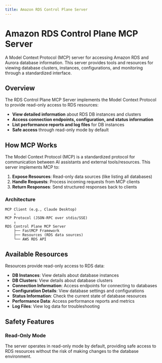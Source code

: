 ```yaml
---
title: Amazon RDS Control Plane Server
---
```


# Amazon RDS Control Plane MCP Server

A Model Context Protocol (MCP) server for accessing Amazon RDS and Aurora database information. This server provides tools and resources for viewing database clusters, instances, configurations, and monitoring through a standardized interface.

## Overview

The RDS Control Plane MCP Server implements the Model Context Protocol to provide read-only access to RDS resources:

- **View detailed information** about RDS DB instances and clusters
- **Access connection endpoints, configuration, and status information**
- **List performance reports and log files** for DB instances
- **Safe access** through read-only mode by default

## How MCP Works

The Model Context Protocol (MCP) is a standardized protocol for communication between AI assistants and external tools/resources. This server implements MCP to:

1. **Expose Resources**: Read-only data sources (like listing all databases)
2. **Handle Requests**: Process incoming requests from MCP clients
3. **Return Responses**: Send structured responses back to clients

### Architecture

```
MCP Client (e.g., Claude Desktop)
    ↓
MCP Protocol (JSON-RPC over stdio/SSE)
    ↓
RDS Control Plane MCP Server
    ├── FastMCP Framework
    ├── Resources (RDS data sources)
    └── AWS RDS API
```

## Available Resources

Resources provide read-only access to RDS data:

- **DB Instances**: View details about database instances
- **DB Clusters**: View details about database clusters
- **Connection Information**: Access endpoints for connecting to databases
- **Configuration Details**: View database settings and configurations
- **Status Information**: Check the current state of database resources
- **Performance Data**: Access performance reports and metrics
- **Log Files**: View log data for troubleshooting

## Safety Features

### Read-Only Mode
The server operates in read-only mode by default, providing safe access to RDS resources without the risk of making changes to the database environment.
